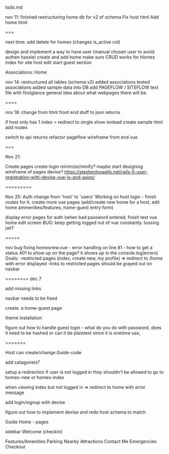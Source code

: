 todo.md

nov 11:
finished restructuring home db for v2 of schema
Fix host html
Add home html

===

next time:
add delete for homes (changes is_active col)

design and implement a way to have user (manual chosen user to avoid authen hassle) create and add home
make sure CRUD works for Homes
index for site
host edit
start guest section

Associations:
Home

nov 14:
restructured all tables (schema v2)
added associations
tested associations
added sample data into DB
add PAGEFLOW / SITEFLOW text file with firstglance general idea about what webpages there will be.

====

nov 18:
change from html front end stuff to json returns

if host only has 1 index = redirect to single show isntead
create sample html
add routes

switch to api returns
refactor pageflow wireframe
front end vue

===

Nov 21:

Create pages
create login
minimize/minify?
maybe start designing wireframe of pages
devise? https://stephenhowells.net/rails-5-user-registration-with-devise-vue-js-and-axios/

=========

Nov 25:
Auth
change from 'host' to 'users'
Working on host login - finish routes for it.
create more vue pages (add/create new home for a host, edit home ammenities/features, home-guest entry form)

display error pages for auth (when bad password entered,
finish test vue home edit screen
BUG: keep getting logged out of vue constantly. loosing jwt?

=====

nov
bug fixing homesnew.vue - error handling on line 81 - how to get a status 401 to show up on the page? it shows up in the console.log(errors)
Goals:
-restricted pages (index, create new, my profile) => redirect to /home with error displayed
-links to restricted pages should be grayed out on navbar

========
dec 7

add missing links

navbar needs to be fixed

create. a home-guest page

theme installation

figure out how to handle guest login - what do you do with password, does it need to be hashed or can it be plaintext since it is onetime use,

=======

Host can create/change Guide-code

add catagorieis?

setup a redirection if user is not logged in they shouldn't be allowed to go to homes-new or homes-index

when viewing index but not logged in => redirect to home with error message

add login/signup with devise

figure out how to implement devise and redo host schema to match

Guide Home - pages

sidebar
Welcome (checkin)

Features/Amenities
Parking
Nearby Attractions
Contact Me
Emergencies
Checkout
